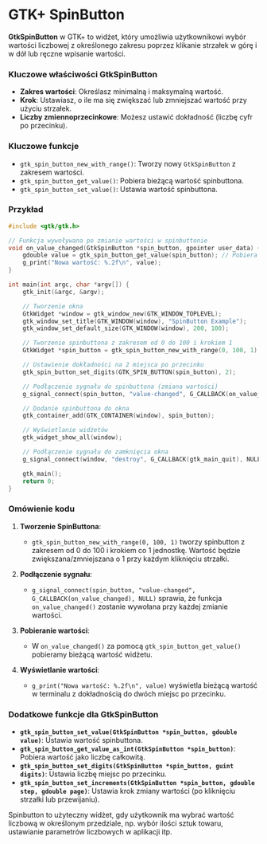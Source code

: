 # GTK+ SpinButton

**GtkSpinButton** w GTK+ to widżet, który umożliwia użytkownikowi wybór wartości liczbowej z określonego zakresu poprzez klikanie strzałek w górę i w dół lub ręczne wpisanie wartości.

### Kluczowe właściwości **GtkSpinButton**
- **Zakres wartości**: Określasz minimalną i maksymalną wartość.
- **Krok**: Ustawiasz, o ile ma się zwiększać lub zmniejszać wartość przy użyciu strzałek.
- **Liczby zmiennoprzecinkowe**: Możesz ustawić dokładność (liczbę cyfr po przecinku).

### Kluczowe funkcje
- `gtk_spin_button_new_with_range()`: Tworzy nowy `GtkSpinButton` z zakresem wartości.
- `gtk_spin_button_get_value()`: Pobiera bieżącą wartość spinbuttona.
- `gtk_spin_button_set_value()`: Ustawia wartość spinbuttona.

### Przykład

```c
#include <gtk/gtk.h>

// Funkcja wywoływana po zmianie wartości w spinbuttonie
void on_value_changed(GtkSpinButton *spin_button, gpointer user_data) {
    gdouble value = gtk_spin_button_get_value(spin_button); // Pobiera wartość
    g_print("Nowa wartość: %.2f\n", value);
}

int main(int argc, char *argv[]) {
    gtk_init(&argc, &argv);

    // Tworzenie okna
    GtkWidget *window = gtk_window_new(GTK_WINDOW_TOPLEVEL);
    gtk_window_set_title(GTK_WINDOW(window), "SpinButton Example");
    gtk_window_set_default_size(GTK_WINDOW(window), 200, 100);

    // Tworzenie spinbuttona z zakresem od 0 do 100 i krokiem 1
    GtkWidget *spin_button = gtk_spin_button_new_with_range(0, 100, 1);

    // Ustawienie dokładności na 2 miejsca po przecinku
    gtk_spin_button_set_digits(GTK_SPIN_BUTTON(spin_button), 2);

    // Podłączenie sygnału do spinbuttona (zmiana wartości)
    g_signal_connect(spin_button, "value-changed", G_CALLBACK(on_value_changed), NULL);

    // Dodanie spinbuttona do okna
    gtk_container_add(GTK_CONTAINER(window), spin_button);

    // Wyświetlanie widżetów
    gtk_widget_show_all(window);

    // Podłączenie sygnału do zamknięcia okna
    g_signal_connect(window, "destroy", G_CALLBACK(gtk_main_quit), NULL);

    gtk_main();
    return 0;
}
```

### Omówienie kodu

1. **Tworzenie SpinButtona**:
   - `gtk_spin_button_new_with_range(0, 100, 1)` tworzy spinbutton z zakresem od 0 do 100 i krokiem co 1 jednostkę. Wartość będzie zwiększana/zmniejszana o 1 przy każdym kliknięciu strzałki.
   
2. **Podłączenie sygnału**:
   - `g_signal_connect(spin_button, "value-changed", G_CALLBACK(on_value_changed), NULL)` sprawia, że funkcja `on_value_changed()` zostanie wywołana przy każdej zmianie wartości.

3. **Pobieranie wartości**:
   - W `on_value_changed()` za pomocą `gtk_spin_button_get_value()` pobieramy bieżącą wartość widżetu.

4. **Wyświetlanie wartości**:
   - `g_print("Nowa wartość: %.2f\n", value)` wyświetla bieżącą wartość w terminalu z dokładnością do dwóch miejsc po przecinku.

### Dodatkowe funkcje dla **GtkSpinButton**

- **`gtk_spin_button_set_value(GtkSpinButton *spin_button, gdouble value)`**: Ustawia wartość spinbuttona.
- **`gtk_spin_button_get_value_as_int(GtkSpinButton *spin_button)`**: Pobiera wartość jako liczbę całkowitą.
- **`gtk_spin_button_set_digits(GtkSpinButton *spin_button, guint digits)`**: Ustawia liczbę miejsc po przecinku.
- **`gtk_spin_button_set_increments(GtkSpinButton *spin_button, gdouble step, gdouble page)`**: Ustawia krok zmiany wartości (po kliknięciu strzałki lub przewijaniu).

Spinbutton to użyteczny widżet, gdy użytkownik ma wybrać wartość liczbową w określonym przedziale, np. wybór ilości sztuk towaru, ustawianie parametrów liczbowych w aplikacji itp.
